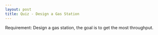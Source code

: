```yaml
---
layout: post
title: Quiz - Design a Gas Station
---
```

Requirement: Design a gas station, the goal is to get the most throughput.
